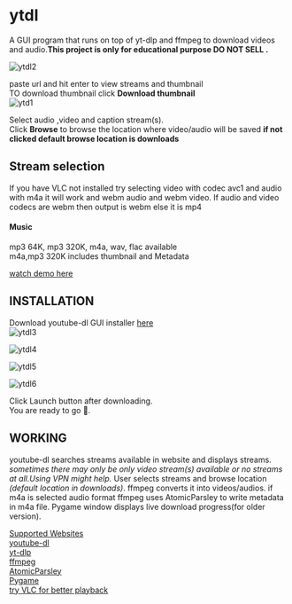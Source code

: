 # ytdl
A GUI program that runs on top of yt-dlp and ffmpeg to download videos and audio.**This project is only for educational purpose DO NOT SELL .**<br />

![ytdl2](https://user-images.githubusercontent.com/55890376/141780875-f012dce0-c85e-4b61-9d2e-def9331dbc02.jpg)


paste url and hit enter to view streams and thumbnail<br />
TO download thumbnail click **Download thumbnail**<br />
![ytd1](https://user-images.githubusercontent.com/55890376/141780921-ade41962-d4e9-4c37-9067-7d46c74547ac.jpg)



Select audio ,video and caption stream(s).<br />
Click **Browse** to browse the location where video/audio will be saved **if not clicked default browse location is downloads**<br />

<h2>Stream selection</h2>
If you have VLC not installed try selecting video with codec avc1 and audio with m4a it will work and webm audio and webm video.
If audio and video codecs are webm then output is webm else it is mp4<br />

<h4>Music</h4>
mp3 64K, mp3 320K, m4a, wav, flac available<br />
m4a,mp3 320K includes thumbnail and Metadata<br />

[watch demo here](https://user-images.githubusercontent.com/55890376/114445050-398c9100-9bed-11eb-9b17-aea0be0704d8.mp4)

<h2>INSTALLATION</h2>

Download youtube-dl GUI installer [here](https://github.com/sourabhkv/ytdl/releases)<br />
![ytdl3](https://user-images.githubusercontent.com/55890376/141781730-445d6ec8-fb01-4d82-a45c-8f182d08b8a3.jpg)

![ytdl4](https://user-images.githubusercontent.com/55890376/141781775-ca0e0b5d-d869-403d-aba4-30a1c448767e.jpg)

![ytdl5](https://user-images.githubusercontent.com/55890376/141781804-461d41f5-4f6c-487d-92f7-74fa28d92e01.jpg)

![ytdl6](https://user-images.githubusercontent.com/55890376/141781963-69e2b0e4-c0bc-4996-8491-d5244c314010.jpg)




Click Launch button after downloading.<br />
You are ready to go 🤘.<br />

<h2>WORKING</h2>

youtube-dl searches streams available in website and displays streams.
*sometimes there may only be only video stream(s) available or no streams at all.Using VPN might help.*
User selects streams and browse location *(default location in downloads)*.
ffmpeg converts it into videos/audios.
if m4a is selected audio format ffmpeg uses AtomicParsley to write metadata in m4a file.
Pygame window displays live download progress(for older version).<br />


[Supported Websites](http://ytdl-org.github.io/youtube-dl/supportedsites.html)<br />
[youtube-dl](https://github.com/ytdl-org/youtube-dl)<br />
[yt-dlp](https://github.com/yt-dlp/yt-dlp)<br />
[ffmpeg](https://ffmpeg.org/ffmpeg.html)<br />
[AtomicParsley](http://atomicparsley.sourceforge.net/)<br />
[Pygame](https://www.pygame.org/wiki/about)<br />
[try VLC for better playback](https://www.videolan.org/)<br />
